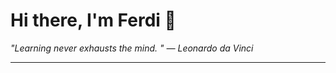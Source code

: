 <h1>Hi there, I'm Ferdi 👋</h1>

<p><em>
  "Learning never exhausts the mind. " — Leonardo da Vinci
</em></p>

---
